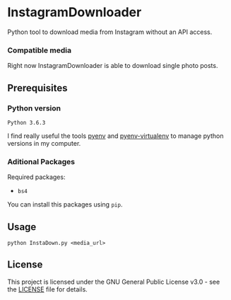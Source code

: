 # InstagramDownloader
Python tool to download media from Instagram without an API access.
### Compatible media
Right now InstagramDownloader is able to download single photo posts.

## Prerequisites
### Python version
 `Python 3.6.3`
 
 I find really useful the tools [pyenv](https://github.com/pyenv/pyenv) and [pyenv-virtualenv](https://github.com/pyenv/pyenv-virtualenv) to manage python versions in my computer.

### Aditional Packages

Required packages:

- `bs4`

You can install this packages using `pip`.

## Usage

`python InstaDown.py <media_url>`

## License
This project is licensed under the GNU General Public License v3.0 - see the [LICENSE](LICENSE) file for details.